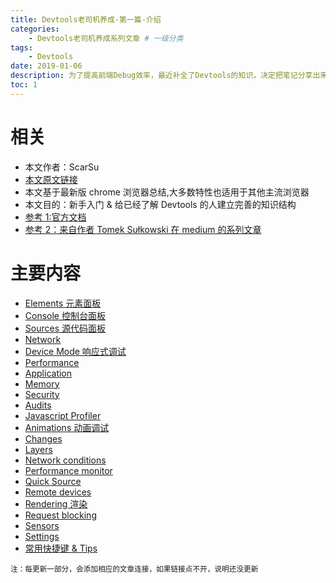 ```yaml
---
title: Devtools老司机养成-第一篇-介绍
categories:
    - Devtools老司机养成系列文章 # 一级分类
tags:
    - Devtools
date: 2019-01-06
description: 为了提高前端Debug效率，最近补全了Devtools的知识，决定把笔记分享出来，今天第一篇，介绍一下这次分享的相关计划和内容。
toc: 1
---
```


# 相关

-   本文作者：ScarSu
-   [本文原文链接](https://www.scarsu.com/devtools_01/)
-   本文基于最新版 chrome 浏览器总结,大多数特性也适用于其他主流浏览器
-   本文目的：新手入门 & 给已经了解 Devtools 的人建立完善的知识结构
-   [参考 1:官方文档](https://developers.google.com/web/tools/chrome-devtools/)
-   [参考 2：来自作者 Tomek Sułkowski 在 medium 的系列文章](https://medium.com/@tomsu)

# 主要内容

-   [Elements 元素面板]()
-   [Console 控制台面板]()
-   [Sources 源代码面板]()
-   [Network]()
-   [Device Mode 响应式调试]()
-   [Performance]()
-   [Application]()
-   [Memory]()
-   [Security]()
-   [Audits]()
-   [Javascript Profiler]()
-   [Animations 动画调试]()
-   [Changes]()
-   [Layers]()
-   [Network conditions]()
-   [Performance monitor]()
-   [Quick Source]()
-   [Remote devices]()
-   [Rendering 渲染]()
-   [Request blocking]()
-   [Sensors]()
-   [Settings]()
-   [常用快捷键 & Tips]()

<small>注：每更新一部分，会添加相应的文章连接，如果链接点不开，说明还没更新</small>
